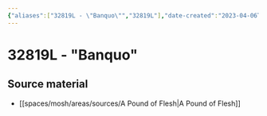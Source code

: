 ```yaml
---
{"aliases":["32819L - \"Banquo\"","32819L"],"date-created":"2023-04-06T19:23","date-modified":"2023-04-17T15:17","dg-publish":true,"linter-yaml-title-alias":"32819L - \"Banquo\"","tags":["mosh mosh/locations/cluster"],"title":"32819L - \"Banquo\"","permalink":"/spaces/mosh/support/32819-l/","dgPassFrontmatter":true}
---
```



# 32819L - "Banquo"

## Source material

- [[spaces/mosh/areas/sources/A Pound of Flesh\|A Pound of Flesh]]

